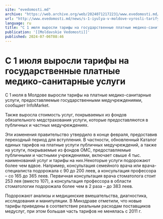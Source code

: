 ```yaml
---
site: "evedomosti.md"
archive: "https://web.archive.org/web/20240712172231/www.evedomosti.md/news/s-1-iyulya-v-moldove-vyrosli-tarify-na-gosudarstvennye-platn"
url: "http://www.evedomosti.md/news/s-1-iyulya-v-moldove-vyrosli-tarify-na-gosudarstvennye-platn"
language: ru
title: "С 1 июля выросли тарифы на государственные платные медико-санитарные услуги"
publication: '[[Moldavskie Vedomosti]]'
published: 2024-07-06T08:46
---
```


# С 1 июля выросли тарифы на государственные платные медико-санитарные услуги

С 1 июля в Молдове выросли тарифы на платные медико-санитарные услуги, предоставляемые государственными медучреждениями, сообщает InfoMarket.

Также выросла стоимость услуг, покрываемых из фондов обязательного медстрахования услуги, которые предоставляются в публичных и частных медучреждениях.

Эти изменения правительство утвердило в конце февраля, предоставив переходный период для вступления. В частности, обновленный Каталог единых тарифов на платные услуги публичных медучреждений, а также на услуги, покрываемые из фондов ОМС, предоставляемые публичными и частными учреждениями, включает свыше 4 тыс. наименований услуг и тарифы на них.Некоторые услуги подорожают более чем вдвое. Например, консультация семейного врача или врача-специалиста подорожала с 90 до 200 леев, а консультация профессора – со 165 до 365 леев. Первичная консультация врача стоматолога стоит 253 лея (вместо 107), а консультация профессора в области стоматологии подорожала более чем в 2 раза – до 383 леев.

Подорожают анализы и медицинские вмешательства, диагностика, исследования и манипуляции. В Минздраве отметили, что новые тарифы приведены в соответствие реальным расходам поставщиков медуслуг, при этом большая часть тарифов не менялась с 2011 г.